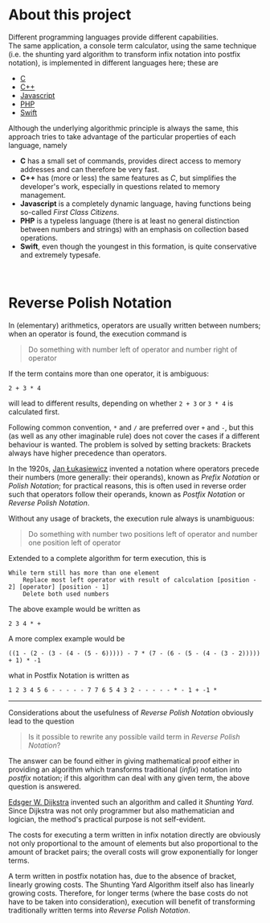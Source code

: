 # About this project

Different programming languages provide different capabilities.  
The same application, a console term calculator, using the same technique
(i.e. the shunting yard algorithm to transform infix notation into postfix notation),
is implemented in different languages here; these are

- [C](https://github.com/mentalmove/ShuntingYard/tree/C)
- [C++](https://github.com/mentalmove/ShuntingYard/tree/C++)
- [Javascript](https://github.com/mentalmove/ShuntingYard/tree/Javascript)
- [PHP](https://github.com/mentalmove/ShuntingYard/tree/PHP)
- [Swift](https://github.com/mentalmove/ShuntingYard/tree/Swift)

Although the underlying algorithmic principle is always the same,
this approach tries to take advantage of the particular properties
of each language, namely

- **C** has a small set of commands, provides direct access to memory addresses and can therefore be very fast.
- **C++** has (more or less) the same features as _C_, but simplifies the developer's work,
especially in questions related to memory management.
- **Javascript** is a completely dynamic language, having functions being so-called _First Class Citizens_.
- **PHP** is a typeless language (there is at least no general distinction between numbers and strings)
with an emphasis on collection based operations.
- **Swift**, even though the youngest in this formation, is quite conservative
and extremely typesafe.

&nbsp;

# Reverse Polish Notation

In (elementary) arithmetics, operators are usually written between numbers;
when an operator is found, the execution command is
> Do something with number left of operator and number right of operator

If the term contains more than one operator, it is ambiguous:
```
2 + 3 * 4
```
will lead to different results, depending on whether
`2 + 3` or `3 * 4` is calculated first.

Following common convention, `*` and `/` are preferred over `+` and `-`,
but this (as well as any other imaginable rule) does not cover
the cases if a different behaviour is wanted. The problem is solved
by setting brackets: Brackets always have higher precedence than operators.

In the 1920s, [Jan Łukasiewicz](https://en.wikipedia.org/wiki/Jan_Łukasiewicz)
invented a notation where operators
precede their numbers (more generally: their operands),
known as _Prefix Notation_ or _Polish Notation_; for practical reasons,
this is often used in reverse order such that operators follow their operands,
known as _Postfix Notation_ or _Reverse Polish Notation_.

Without any usage of brackets, the execution rule always is unambiguous:
> Do something with number two positions left of operator and number one position left of operator

Extended to a complete algorithm for term execution, this is
```
While term still has more than one element
    Replace most left operator with result of calculation [position - 2] [operator] [position - 1]
    Delete both used numbers
```

The above example would be written as
```
2 3 4 * +
```

A more complex example would be
```
((1 - (2 - (3 - (4 - (5 - 6))))) - 7 * (7 - (6 - (5 - (4 - (3 - 2))))) + 1) * -1
```
what in Postfix Notation is written as
```
1 2 3 4 5 6 - - - - - 7 7 6 5 4 3 2 - - - - - * - 1 + -1 *
```

---

Considerations about the usefulness of _Reverse Polish Notation_
obviously lead to the question
> Is it possible to rewrite any possible vaild term in _Reverse Polish Notation_?

The answer can be found either in giving mathematical proof
either in providing an algorithm which transforms traditional (_infix_)
notation into _postfix_ notation; if this algorithm can deal
with any given term, the above question is answered.

[Edsger W. Dijkstra](https://en.wikipedia.org/wiki/Edsger_W._Dijkstra)
invented such an algorithm and called it _Shunting Yard_. Since Dijkstra
was not only programmer but also mathematician and logician, the method's
practical purpose is not self-evident.

The costs for executing a term written in infix notation directly
are obviously not only proportional to the amount of elements
but also proportional to the amount of bracket pairs; the overall
costs will grow exponentially for longer terms.

A term written in postfix notation has, due to the absence of bracket,
linearly growing costs. The Shunting Yard Algorithm itself also has
linearly growing costs. Therefore, for longer terms (where the base
costs do not have to be taken into consideration), execution will
benefit of transforming traditionally written terms into _Reverse Polish Notation_.
